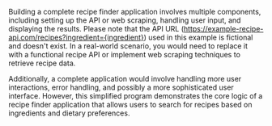 Building a complete recipe finder application involves multiple components, including setting up the API or web scraping, handling user input, and displaying the results.
Please note that the API URL (https://example-recipe-api.com/recipes?ingredient={ingredient}) used in this example is fictional and doesn't exist. In a real-world scenario, you would need to replace it with a functional recipe API or implement web scraping techniques to retrieve recipe data.

Additionally, a complete application would involve handling more user interactions, error handling, and possibly a more sophisticated user interface. However, this simplified program demonstrates the core logic of a recipe finder application that allows users to search for recipes based on ingredients and dietary preferences.
